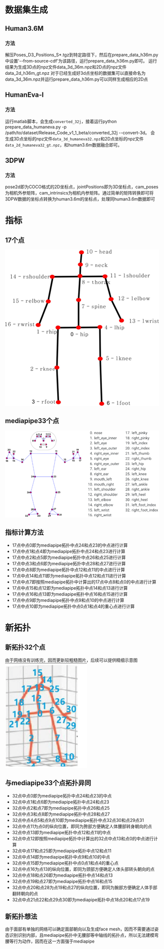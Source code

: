 # 数据集生成

## Human3.6M

### 方法
解压Poses_D3_Positions_S*.tgz到特定路径下，然后在prepare_data_h36m.py中设置'--from-source-cdf'为该路径，运行prepare_data_h36m.py即可。
运行结果为生成3D点的npz文件data_3d_36m.npz和2D点的npz文件data_2d_h36m_gt.npz
对于已经生成好3d点坐标的数据集可以直接命名为data_3d_36m.npz并运行prepare_data_h36m.py可以同样生成相应的2D点

## HumanEva-I

### 方法
运行matlab脚本，会生成`converted_32j`，接着运行python prepare_data_humaneva.py -p /path/to/dataset/Release_Code_v1_1_beta/converted_32j --convert-3d。
会生成3D点坐标的npz文件`data_3d_humaneva32.npz`和2D点坐标的npz文件`data_2d_humaneva32_gt.npz`，和human3.6m数据融合即可。

## 3DPW

### 方法
pose2d即为COCO格式的2D坐标点，jointPositions即为3D坐标点，cam_poses为相机外参矩阵，cam_intrinsics为相机内参矩阵。通过简单的矩阵转换即可将3DPW数据的坐标点转换为human3.6m的坐标点，处理同human3.6m数据即可


# 指标

## 17个点
![图片](./17joints.jpg)

## mediapipe33个点
![图片](./33joints.png)

## 指标计算方法
- 17点中点0即为mediapipe拓扑中点24和点23的中点进行计算
- 17点中点1和点4即为mediapipe拓扑中点24和点23进行计算
- 17点中点2和点5即为mediapipe拓扑中点26和点25进行计算
- 17点中点3和点6即为mediapipe拓扑中点28和点27进行计算
- 17点中点8即为mediapipe拓扑中点12和点11的中点进行计算
- 17点中点14和点11即为mediapipe拓扑中点12和点11进行计算
- 17点中点7即按照mediapipe拓扑中计算出的17点中点8和点0的中点进行计算
- 17点中点15和点12即为mediapipe拓扑中点14和点13进行计算
- 17点中点16和点13即为mediapipe拓扑中点16和点15进行计算
- 17点中点9即为mediapipe拓扑中点9和点10的中点进行计算
- 17点中点10即为mediapipe拓扑中点0点1和点4的重心点进行计算


# 新拓扑

## 新拓扑32个点
由于网络没有训练完，因而更新较粗糙图片，后续可以提供精细示意图
![图片](./32joints.png)

## 与mediapipe33个点拓扑异同
- 32点中点0即为mediapipe拓扑中点24和点23的中点
- 32点中点1和点6即为mediapipe拓扑中点24和点23
- 32点中点2和点7即为mediapipe拓扑中点26和点25
- 32点中点3和点8即为mediapipe拓扑中点28和点27
- 32点中点4点5和点9点10即为mediapipe拓扑中点32点30和点29点31
- 32点中点11为点0的纵向位置，即同为胯部方便确定人体腰部转身朝向的点
- 32点中点13即为mediapipe拓扑中点12和点11的中点
- 32点中点12即按照mediapipe拓扑中计算出的32点中点13和点0的中点进行计算
- 32点中点17和点25即为mediapipe拓扑中点12和点11
- 32点中点14即为mediapipe拓扑中点9和点10的中点
- 32点中点15即为mediapipe拓扑中点0点1和点4的重心点
- 32点中点16为点13的纵向位置，即同为颈部方便确定人体头部转头朝向的点
- 32点中点18和点26即为mediapipe拓扑中点14和点13
- 32点中点19和点27即为mediapipe拓扑中点16和点15
- 32点中点20和点28为点19和点27的纵向位置，即同为腕部方便确定人体手部翻转朝向的点
- 32点中点21点22和点29点30即为mediapipe拓扑中点18点20和点17点19

## 新拓扑想法
由于面部有单独的网络可以确定面部朝向以及生成face mesh，因而不需要通过姿态识别识别内部，且mediapipe拓扑中无腰部等中轴线的拓扑点，所以无法建模弯腰等行为动作，因而在这一方面强于mediapipe